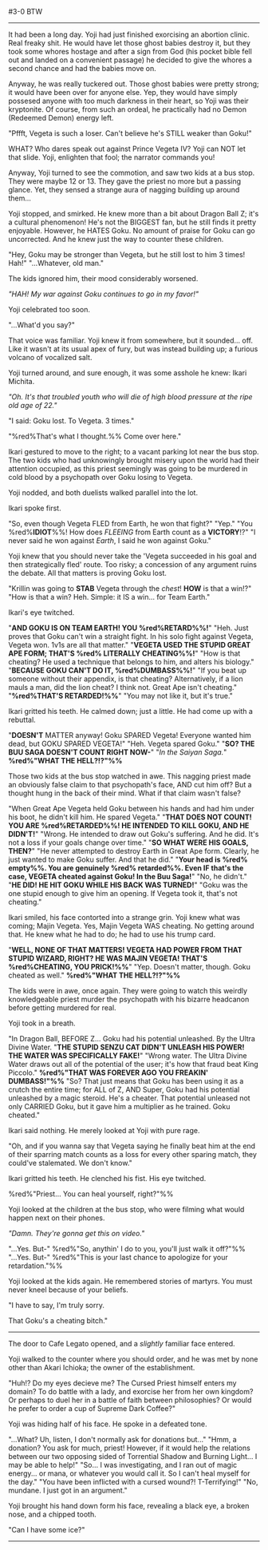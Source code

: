 #3-0 BTW
***
It had been a long day. Yoji had just finished exorcising an abortion clinic. Real freaky shit. He would have let those ghost babies destroy it, but they took some whores hostage and after a sign from God (his pocket bible fell out and landed on a convenient passage) he decided to give the whores a second chance and had the babies move on.

Anyway, he was really tuckered out. Those ghost babies were pretty strong; it would have been over for anyone else. Yep, they would have simply possesed anyone with too much darkness in their heart, so Yoji was their kryptonite. Of course, from such an ordeal, he practically had no Demon (Redeemed Demon) energy left.

"Pffft, Vegeta is such a loser. Can't believe he's STILL weaker than Goku!"

WHAT? Who dares speak out against Prince Vegeta IV? Yoji can NOT let that slide. Yoji, enlighten that fool; the narrator commands you!

Anyway, Yoji turned to see the commotion, and saw two kids at a bus stop. They were maybe 12 or 13. They gave the priest no more but a passing glance. Yet, they sensed a strange aura of nagging building up around them...

Yoji stopped, and smirked. He knew more than a bit about Dragon Ball Z; it's a cultural phenomenon! He's not the BIGGEST fan, but he still finds it pretty enjoyable. However, he HATES Goku. No amount of praise for Goku can go uncorrected. And he knew just the way to counter these children.

"Hey, Goku may be stronger than Vegeta, but he still lost to him 3 times! Hah!"
"...Whatever, old man."

The kids ignored him, their mood considerably worsened.

*"HAH! My war against Goku continues to go in my favor!"*

Yoji celebrated too soon.

"...What'd you say?"

That voice was familiar. Yoji knew it from somewhere, but it sounded... off. Like it wasn't at its usual apex of fury, but was instead building up; a furious volcano of vocalized salt.

Yoji turned around, and sure enough, it was some asshole he knew: Ikari Michita. 

*"Oh. It's that troubled youth who will die of high blood pressure at the ripe old age of 22."*

"I said: Goku lost. To Vegeta. 3 times."

"%red%That's what I thought.%% Come over here."

Ikari gestured to move to the right; to a vacant parking lot near the bus stop. The two kids who had unknowingly brought misery upon the world had their attention occupied, as this priest seemingly was going to be murdered in cold blood by a psychopath over Goku losing to Vegeta.

Yoji nodded, and both duelists walked parallel into the lot.

Ikari spoke first.

"So, even though Vegeta FLED from Earth, he won that fight?"
"Yep."
"You %red%**IDIOT**%%! How does *FLEEING* from Earth count as a **VICTORY**!?"
"I never said he won against *Earth*, I said he won against Goku."

Yoji knew that you should never take the 'Vegeta succeeded in his goal and then strategically fled' route. Too risky; a concession of any argument ruins the debate. All that matters is proving Goku lost.

"Krillin was going to **STAB** Vegeta through the *chest*! **HOW** is that a win!?"
"How is that a win? Heh. Simple: it IS a win... for Team Earth."

Ikari's eye twitched.

"**AND GOKU IS ON TEAM EARTH! YOU %red%RETARD%%!**"
"Heh. Just proves that Goku can't win a straight fight. In his solo fight against Vegeta, Vegeta won. 1v1s are all that matter."
"**VEGETA USED THE STUPID GREAT APE FORM; THAT'S %red% LITERALLY CHEATING%%!**"
"How is that cheating? He used a technique that belongs to him, and alters his biology."
"**BECAUSE GOKU CAN'T DO IT, %red%DUMBASS%%!**"
"If you beat up someone without their appendix, is that cheating? Alternatively, if a lion mauls a man, did the lion cheat? I think not. Great Ape isn't cheating."
"**%red%THAT'S RETARDED!%%**"
"You may not like it, but it's true."

Ikari gritted his teeth. He calmed down; just a little. He had come up with a rebuttal.

"**DOESN'T** MATTER anyway! Goku SPARED Vegeta! Everyone wanted him dead, but GOKU SPARED VEGETA!"
"Heh. Vegeta spared Goku."
"**SO? THE BUU SAGA DOESN'T COUNT RIGHT NOW-**"
"*In the Saiyan Saga.*"
**%red%"WHAT THE HELL?!?"%%**

Those two kids at the bus stop watched in awe. This nagging priest made an obviously false claim to that psychopath's face, AND cut him off? But a thought hung in the back of their mind. What if that claim wasn't false?

"When Great Ape Vegeta held Goku between his hands and had him under his boot, he didn't kill him. He spared Vegeta."
"**THAT DOES NOT COUNT! YOU ARE %red%RETARDED%%! HE INTENDED TO KILL GOKU, AND HE DIDN'T!**"
"Wrong. He intended to draw out Goku's suffering. And he did. It's not a loss if your goals change over time."
"**SO WHAT WERE HIS GOALS, THEN?**"
"He never attempted to destroy Earth in Great Ape form. Clearly, he just wanted to make Goku suffer. And that he did."
"**Your head is %red% empty%%. You are genuinely %red% retarded%%. Even IF that's the case, VEGETA cheated against Goku! In the Buu Saga!**"
"No, he didn't."
"**HE DID! HE HIT GOKU WHILE HIS BACK WAS TURNED!**"
"Goku was the one stupid enough to give him an opening. If Vegeta took it, that's not cheating."

Ikari smiled, his face contorted into a strange grin. Yoji knew what was coming; Majin Vegeta. Yes, Majin Vegeta WAS cheating. No getting around that. He knew what he had to do; he had to use his trump card.

"**WELL, NONE OF THAT MATTERS! VEGETA HAD POWER FROM THAT STUPID WIZARD, RIGHT? HE WAS MAJIN VEGETA! THAT'S %red%CHEATING, YOU PRICK!%%**"
"Yep. Doesn't matter, though. Goku cheated as well."
**%red%"WHAT THE HELL?!?"%%**

The kids were in awe, once again. They were going to watch this weirdly knowledgeable priest murder the psychopath with his bizarre headcanon before getting murdered for real.

Yoji took in a breath.

"In Dragon Ball, BEFORE Z... Goku had his potential unleashed. By the Ultra Divine Water.
"**THE STUPID SENZU CAT DIDN'T UNLEASH HIS POWER! THE WATER WAS SPECIFICALLY FAKE!**"
"Wrong water. The Ultra Divine Water draws out all of the potential of the user; it's how that fraud beat King Piccolo."
**%red%"THAT WAS FOREVER AGO YOU FREAKIN' DUMBASS!"%%**
"So? That just means that Goku has been using it as a crutch the entire time; for ALL of Z, AND Super, Goku had his potential unleashed by a magic steroid. He's a cheater. That potential unleased not only CARRIED Goku, but it gave him a multiplier as he trained. Goku cheated."

Ikari said nothing. He merely looked at Yoji with pure rage.

"Oh, and if you wanna say that Vegeta saying he finally beat him at the end of their sparring match counts as a loss for every other sparing match, they could've stalemated. We don't know."

Ikari gritted his teeth.
He clenched his fist.
His eye twitched.

%red%"Priest... You can heal yourself, right?"%%

Yoji looked at the children at the bus stop, who were filming what would happen next on their phones.

*"Damn. They're gonna get this on video."*

"...Yes. But-"
%red%"So, anythin' I do to you, you'll just walk it off?"%%
"...Yes. But-"
%red%"This is your last chance to apologize for your retardation."%%

Yoji looked at the kids again. 
He remembered stories of martyrs. 
You must never kneel because of your beliefs.

"I have to say, I'm truly sorry.



That Goku's a cheating bitch."

***

The door to Cafe Legato opened, and a *slightly* familiar face entered.

Yoji walked to the counter where you should order, and he was met by none other than Akari Ichioka; the owner of the establishment.

"Huh!? Do my eyes decieve me? The Cursed Priest himself enters my domain? To do battle with a lady, and exorcise her from her own kingdom? Or perhaps to duel her in a battle of faith between philosophies? Or would he prefer to order a cup of Supreme Dark Coffee?"

Yoji was hiding half of his face. He spoke in a defeated tone.

"...What? Uh, listen, I don't normally ask for donations but..."
"Hmm, a donation? You ask for much, priest! However, if it would help the relations between our two opposing sided of Torrential Shadow and Burning Light... I may be able to help!"
"So... I was investigating, and I ran out of magic energy... or mana, or whatever you would call it. So I can't heal myself for the day."
"You have been inflicted with a cursed wound?! T-Terrifying!"
"No, mundane. I just got in an argument."

Yoji brought his hand down form his face, revealing a black eye, a broken nose, and a chipped tooth.

"Can I have some ice?"

***